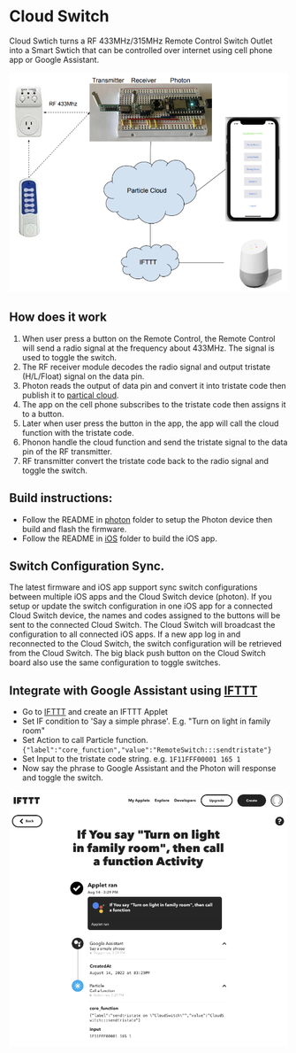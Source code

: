 # Cloud Switch

Cloud Swtich turns a RF 433MHz/315MHz Remote Control Switch Outlet into a Smart Swtich that can be
controlled over internet using cell phone app or Google Assistant.

![Cloud Switch Diagram](docs/Cloud_Switch.png)

## How does it work

1. When user press a button on the Remote Control, the Remote Control will send a radio signal
at the frequency about 433MHz. The signal is used to toggle the switch.
2. The RF receiver module decodes the radio signal and output tristate (H/L/Float) signal on the data pin.
3. Photon reads the output of data pin and convert it into tristate code then publish it to [partical cloud](https://www.particle.io/).
4. The app on the cell phone subscribes to the tristate code then assigns it to a button.
5. Later when user press the button in the app, the app will call the cloud function with the tristate code.
6. Phonon handle the cloud function and send the tristate signal to the data pin of the RF transmitter.
7. RF transmitter convert the tristate code back to the radio signal and toggle the switch.

## Build instructions:

- Follow the README in [photon](./photon/) folder to setup the Photon device then build and flash the firmware.
- Follow the README in [iOS](./iOS/) folder to build the iOS app.

## Switch Configuration Sync.

The latest firmware and iOS app support sync switch configurations between multiple iOS apps and the Cloud Switch device (photon).
If you setup or update the switch configuration in one iOS app for a connected Cloud Switch device, the names and codes assigned to
the buttons will be sent to the connected Cloud Switch. The Cloud Switch will broadcast the configuration to all connected iOS apps.
If a new app log in and reconnected to the Cloud Switch, the switch configuration will be retrieved from the Cloud Switch.
The big black push button on the Cloud Switch board also use the same configuration to toggle switches.


## Integrate with Google Assistant using [IFTTT](https://ifttt.com/)

* Go to [IFTTT](https://ifttt.com/) and create an IFTTT Applet
* Set IF condition to 'Say a simple phrase'. E.g. "Turn on light in family room"
* Set Action to call Particle function. `{"label":"core_function","value":"RemoteSwitch:::sendtristate"}`
* Set Input to the tristate code string. e.g. `1F11FFF00001 165 1`
* Now say the phrase to Google Assistant and the Photon will response and toggle the switch.

![IFTTT Applet](docs/IFTTT_Google_Assistant_Integration.png)

